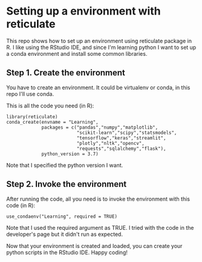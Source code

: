 # Setting up a environment with reticulate

This repo shows how to set up an environment using reticulate package in R. I like using the RStudio IDE, and since I'm learning python I want to set up a conda environment and install some common libraries.

## Step 1. Create the environment

You have to create an environment. It could be virtualenv or conda, in this repo I'll use conda.

This is all the code you need (in R):
```
library(reticulate)
conda_create(envname = "Learning", 
             packages = c("pandas","numpy","matplotlib",
                          "scikit-learn","scipy","statsmodels",
                          "tensorflow","keras","streamlit",
                          "plotly","nltk","opencv",
                          "requests","sqlalchemy","flask"),
             python_version = 3.7)
```
Note that I specified the python version I want. 

## Step 2. Invoke the environment

After running the code, all you need is to invoke the environment with 
this code (in R):
```
use_condaenv("Learning", required = TRUE)
```
Note that I used the required argument as TRUE. I tried with the code in 
the developer's page but it didn't run as expected.

Now that your environment is created and loaded, you can create your 
python scripts in the RStudio IDE. Happy coding!
